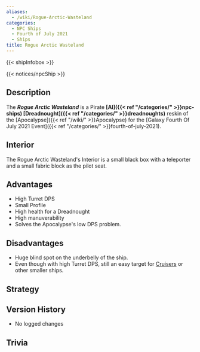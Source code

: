 ```yaml
---
aliases:
  - /wiki/Rogue-Arctic-Wasteland
categories:
  - NPC Ships
  - Fourth of July 2021
  - Ships
title: Rogue Arctic Wasteland
---
```


{{< shipInfobox >}}

{{< notices/npcShip >}}

## Description

The **_Rogue Arctic Wasteland_** is a Pirate **[AI]({{< ref "/categories/" >}}npc-ships) [Dreadnought]({{< ref "/categories/" >}}dreadnoughts)** reskin of the [Apocalypse]({{< ref "/wiki/" >}}Apocalypse) for the [Galaxy Fourth Of July 2021 Event]({{< ref "/categories/" >}}fourth-of-july-2021).

## Interior

The Rogue Arctic Wasteland's Interior is a small black box with a teleporter and a small fabric block as the pilot seat.

## Advantages

- High Turret DPS
- Small Profile
- High health for a Dreadnought
- High manuverability
- Solves the Apocalypse's low DPS problem.

## Disadvantages

- Huge blind spot on the underbelly of the ship.
- Even though with high Turret DPS, still an easy target for [Cruisers](https://roblox-galaxy-official.fandom.com/wiki/Category:Cruiser) or other smaller ships.

## Strategy

## Version History

- No logged changes

## Trivia
